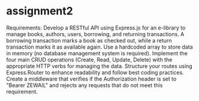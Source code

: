 # assignment2
Requirements:
Develop a RESTful API using Express.js for an e-library to manage books, authors, users, borrowing, and returning transactions.
A borrowing transaction marks a book as checked out, while a return transaction marks it as available again.
Use a hardcoded array to store data in memory (no database management system is required).
Implement the four main CRUD operations (Create, Read, Update, Delete) with the appropriate HTTP verbs for managing the data.
Structure your routes using Express.Router to enhance readability and follow best coding practices.
Create a middleware that verifies if the Authorization header is set to "Bearer ZEWAIL" and rejects any requests that do not meet this requirement.
